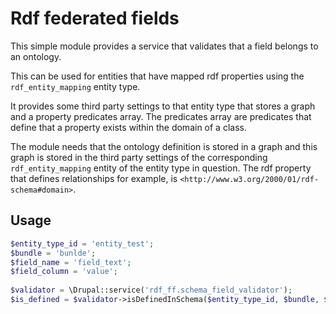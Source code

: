 # Rdf federated fields

This simple module provides a service that validates that a field
belongs to an ontology.

This can be used for entities that have mapped rdf properties 
using the `rdf_entity_mapping` entity type.

It provides some third party settings to that entity type that stores
a graph and a property predicates array. The predicates array are
predicates that define that a property exists within the domain of a
class.

The module needs that the ontology definition is stored in a graph
and this graph is stored in the third party settings of the
corresponding `rdf_entity_mapping` entity of the entity type in question.
The rdf property that defines relationships for example, is `<http://www.w3.org/2000/01/rdf-schema#domain>`.

## Usage
```php
$entity_type_id = 'entity_test';
$bundle = 'bunlde';
$field_name = 'field_text';
$field_column = 'value';
 
$validator = \Drupal::service('rdf_ff.schema_field_validator');
$is_defined = $validator->isDefinedInSchema($entity_type_id, $bundle, $field_name, $field_column);
```
